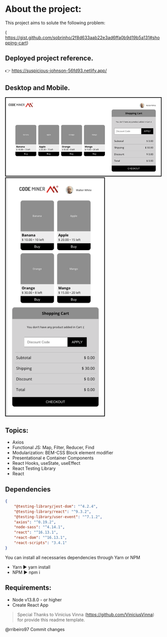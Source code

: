 # About the project:
This project aims to solute the following problem:

( https://gist.github.com/sobrinho/2f8d633aab22e3ad6ffa0b9d19b5a131#shopping-cart)

## Deployed project reference.
👉 https://suspicious-johnson-56fd93.netlify.app/
## Desktop and Mobile.
<img src="docs/Desktop.png" width="720" style="border: 2px solid black; margin: auto">

<img src="docs/Mobile.png" width="320" style="border: 2px solid black; margin: auto">

## Topics:
* Axios
* Functional JS: Map, Filter, Reducer, Find
* Modularization: BEM-CSS Block element modifier
* Presentational e Container Components
* React Hooks, useState, useEffect
* React Testing Library
* React

## Dependencies
```json
{
    "@testing-library/jest-dom": "^4.2.4",
    "@testing-library/react": "^9.3.2",
    "@testing-library/user-event": "^7.1.2",
    "axios": "^0.19.2",
    "node-sass": "^4.14.1",
    "react": "^16.13.1",
    "react-dom": "^16.13.1",
    "react-scripts": "3.4.1"
}
```

You can install all necessaries dependencies through Yarn or NPM

- Yarn ▶️ yarn install
- NPM ▶️ npm i

## Requirements:
* Node v13.8.0 - or higher
* Create React App

>Special Thanks to Vinicius Vinna (https://github.com/ViniciusVinna) for provide this readme template.

@rribeiro97
Commit changes
